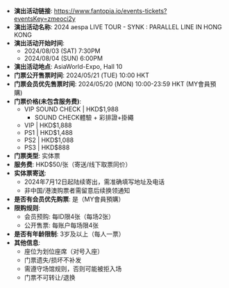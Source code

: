- **演出活动链接**: https://www.fantopia.io/events-tickets?eventsKey=zmeoci2y
- **演出活动名称**: 2024 aespa LIVE TOUR - SYNK : PARALLEL LINE IN HONG KONG
- **演出活动开始时间**:
  - 2024/08/03 (SAT) 7:30PM
  - 2024/08/04 (SUN) 6:00PM
- **演出活动地点**: AsiaWorld-Expo, Hall 10
- **门票公开售票时间**: 2024/05/21 (TUE) 10:00 HKT
- **门票会员优先售票时间**: 2024/05/20 (MON) 10:00-23:59 HKT (MY會員預購)
- **门票价格(未包含服务费)**:
  - VIP SOUND CHECK | HKD$1,988
    - SOUND CHECK體驗 + 彩排證+掛繩
  - VIP | HKD$1,888
  - PS1 | HKD$1,488
  - PS2 | HKD$1,088
  - PS3 | HKD$888
- **门票类型**: 实体票
- **服务费**: HKD$50/张（寄送/线下取票同价）
- **实体票寄送**:
  - 2024年7月12日起陆续寄出，需准确填写地址及电话
  - 非中国/港澳购票者需留意后续换领通知
- **是否有会员优先购票**: 是（MY會員預購）
- **限购规则**:
  - 会员预购: 每ID限4张（每场2张）
  - 公开售票: 每账户每场限4张
- **是否有年龄限制**: 3岁及以上（每人一票）
- **其他信息**:
  - 座位为划位座席（对号入座）
  - 门票遗失/损坏不补发
  - 需遵守场馆规则，否则可能被拒入场
  - 门票不可转让/退换